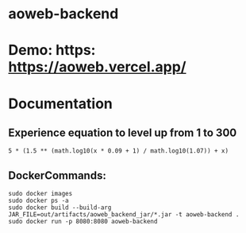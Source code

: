 # aoweb-backend

# Demo: https: https://aoweb.vercel.app/

<h1>Documentation</h1>


## Experience equation to level up from 1 to 300
```
5 * (1.5 ** (math.log10(x * 0.09 + 1) / math.log10(1.07)) + x)
```

## DockerCommands:
```
sudo docker images
sudo docker ps -a
sudo docker build --build-arg JAR_FILE=out/artifacts/aoweb_backend_jar/*.jar -t aoweb-backend .
sudo docker run -p 8080:8080 aoweb-backend
```